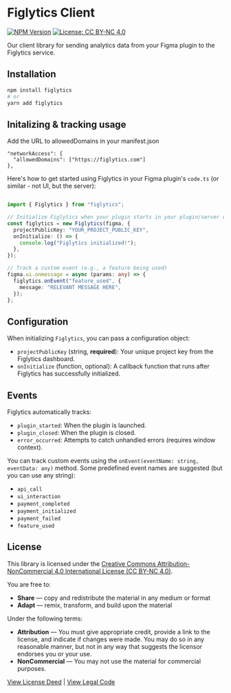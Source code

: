 # Figlytics Client

[![NPM Version](https://img.shields.io/npm/v/figlytics.svg)](https://www.npmjs.com/package/figlytics) <!-- Placeholder: Update package name if different -->
[![License: CC BY-NC 4.0](https://img.shields.io/badge/License-CC%20BY--NC%204.0-lightgrey.svg)](https://creativecommons.org/licenses/by-nc/4.0/)

Our client library for sending analytics data from your Figma plugin to the Figlytics service.

## Installation

```bash
npm install figlytics 
# or
yarn add figlytics
```

## Initalizing & tracking usage

Add the URL to allowedDomains in your manifest.json

```
"networkAccess": {
  "allowedDomains": ["https://figlytics.com"]
},
```

Here's how to get started using Figlytics in your Figma plugin's `code.ts` (or similar - not UI, but the server):

```typescript

import { Figlytics } from "figlytics";

// Initialize Figlytics when your plugin starts in your plugin/server code, not UI code.
const figlytics = new Figlytics(figma, {
  projectPublicKey: "YOUR_PROJECT_PUBLIC_KEY",
  onInitialize: () => {
    console.log("Figlytics initialized!");
  },
});

// Track a custom event (e.g., a feature being used)
figma.ui.onmessage = async (params: any) => {
  figlytics.onEvent("feature_used", {
    message: "RELEVANT MESSAGE HERE",
  });
};
```

## Configuration

When initializing `Figlytics`, you can pass a configuration object:

- `projectPublicKey` (string, **required**): Your unique project key from the Figlytics dashboard.
- `onInitialize` (function, optional): A callback function that runs after Figlytics has successfully initialized.


## Events

Figlytics automatically tracks:

- `plugin_started`: When the plugin is launched.
- `plugin_closed`: When the plugin is closed.
- `error_occurred`: Attempts to catch unhandled errors (requires window context).

You can track custom events using the `onEvent(eventName: string, eventData: any)` method. Some predefined event names are suggested (but you can use any string):

- `api_call`
- `ui_interaction`
- `payment_completed`
- `payment_initialized`
- `payment_failed`
- `feature_used`

## License

This library is licensed under the [Creative Commons Attribution-NonCommercial 4.0 International License (CC BY-NC 4.0)](https://creativecommons.org/licenses/by-nc/4.0/).

You are free to:

- **Share** — copy and redistribute the material in any medium or format
- **Adapt** — remix, transform, and build upon the material

Under the following terms:

- **Attribution** — You must give appropriate credit, provide a link to the license, and indicate if changes were made. You may do so in any reasonable manner, but not in any way that suggests the licensor endorses you or your use.
- **NonCommercial** — You may not use the material for commercial purposes.

[View License Deed](https://creativecommons.org/licenses/by-nc/4.0/) | [View Legal Code](https://creativecommons.org/licenses/by-nc/4.0/legalcode)

